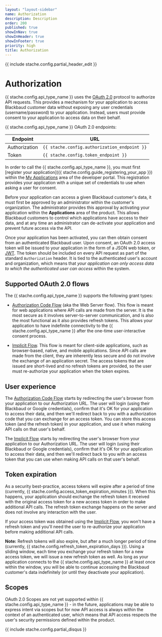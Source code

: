 ```yaml
---
layout: "layout-sidebar"
name: Authorization
description: Description
order: 200
published: true
showInNav: true
showInHeader: true
showInFooter: true
priority: high
title: Authorization
---
```


{{ include stache.config.partial_header_edit }}

# Authorization

{{ stache.config.api_type_name }} uses the <a href="http://oauth.net/2/">OAuth 2.0</a> protocol to authorize API requests.  This provides a mechanism for your application to access Blackbaud customer data without exposing any user credentials (username/password) to your application. Instead, users must provide consent to your application to access data on their behalf.

{{ stache.config.api_type_name }} OAuth 2.0 endpoints:

<div class="table-responsive">
  <table class="table table-striped table-hover">
    <thead>
      <tr>
        <th>Endpoint</th>
        <th>URL</th>
      </tr>
    </thead>
    <tbody>
      <tr>
        <td>Authorization</td>
        <td><code class="language-http">{{ stache.config.authorization_endpoint }}</code></td>
      </tr>
      <tr>
        <td>Token</td>
        <td><code class="language-http">{{ stache.config.token_endpoint }}</code></td>
      </tr>
    </tbody>
  </table>
</div>

In order to call the {{ stache.config.api_type_name }}, you must first [register your application]({{ stache.config.guide_registering_your_app }}) within the <a href="{{ stache.config.developer_app_management_url }}" target= "_blank">My Applications</a> area of the developer portal. This registration provides your application with a unique set of credentials to use when asking a user for consent.

Before your application can access a given Blackbaud customer's data, it must first be approved by an administrator within the customer's organization.  The administrator provides this approval by activating your application within the <b>Applications</b> area of the product.  This allows Blackbaud customers to control which applications have access to their data, and at any time an administrator can de-activate your application and prevent future access via the API.

Once your application has been activated, you can then obtain consent from an authenticated Blackbaud user.  Upon consent, an OAuth 2.0 access token will be issued to your application in the form of a JSON web token, or <a href="https://jwt.io">JWT</a>.  The token should be included on every API request as part of the standard <code>Authorization</code> header.  It is tied to the authenticated user's account and organization, which means that _your application can only access data to which the authenticated user can access_ within the system.

## Supported OAuth 2.0 flows

The {{ stache.config.api_type_name }} supports the following grant types:

- <a href="{{ stache.config.guide_web_api_authorization_auth_code_flow }}" target= "_self">Authorization Code Flow</a> (aka the Web Server flow). This flow is meant for web applications where API calls are made from the server.  It is the most secure as it involves server-to-server communication, and is also the most functional as it also provides refresh tokens.  This allows your application to have indefinite connectivity to the {{ stache.config.api_type_name }} after the one-time user-interactive consent process.

- <a href="{{ stache.config.guide_web_api_authorization_implicit_flow }}" target= "_self">Implicit Flow</a>.  This flow is meant for client-side applications, such as browser-based, native, and mobile applications.  Since API calls are made from the client, they are inherently less secure and do not involve the exchange of an application secret.  The access tokens that are issued are short-lived and no refresh tokens are provided, so the user must re-authorize your application when the token expires.

## User experience

The <a href="{{ stache.config.guide_web_api_authorization_auth_code_flow }}" target= "_self">Authorization Code Flow</a> starts by redirecting the user's browser from your application to our Authorization URL.  The user will login (using their Blackbaud or Google credentials), confirm that it's OK for your application to access their data, and then we'll redirect back to you with a authorization code that you can exchange for an access token.  You can store this access token (and the refresh token) in your application, and use it when making API calls on that user's behalf.

The <a href="{{ stache.config.guide_web_api_authorization_implicit_flow }}" target= "_self">Implicit Flow</a> starts by redirecting the user's browser from your application to our Authorization URL.  The user will login (using their Blackbaud or Google credentials), confirm that it's OK for your application to access their data, and then we'll redirect back to you with an access token that you can use when making API calls on that user's behalf.

## Token expiration

As a security best-practice, access tokens will expire after a period of time (currently, {{ stache.config.access_token_expiration_minutes }}).  When this happens, your application should exchange the refresh token it received with the original access token for a new access token in order to make additional API calls.  The refresh token exchange happens on the server and does not involve any interaction with the user.

If your access token was obtained using the <a href="{{ stache.config.guide_web_api_authorization_implicit_flow }}" target= "_self">Implicit Flow</a>, you won't have a refresh token and you'll need the user to re-authorize your application before making additional API calls.

**Note:** Refresh tokens will also expire, but after a much longer period of time (currently, {{ stache.config.refresh_token_expiration_days }}).  Using a sliding window, each time you exchange your refresh token for a new access token, we will issue a new refresh token as well.  As long as your application connects to the {{ stache.config.api_type_name }} at least once within the window, you will be able to continue accessing the Blackbaud customer's data indefinitely (or until they deactivate your application).

## Scopes

OAuth 2.0 Scopes are not yet supported within {{ stache.config.api_type_name }} - in the future, applications may be able to express intent via scopes but for now API access is always within the context of an authenticated user, which means that API access respects the user's security permissions defined within the product.

{{ include stache.config.partial_disqus }}